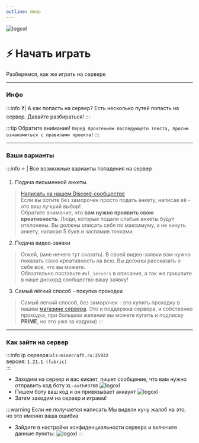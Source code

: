 ```yaml
---
outline: deep
---
```


![logoxl](/public/images/xlwaytoplay.png)
# ⚡ Начать играть
Разберемся, как же играть на сервере

---
### Инфо
:::info ❓| А как попасть на сервер?
Есть несколько путей попасть на сервер. Давайте разбираться!
:::

:::tip Обратите внимание!
`Перед прочтением последующего текста, просим ознакомиться с правилами проекта!`
:::

---

### Ваши варианты
:::info ⭐ | Все возможные варианты попадения на сервер
1. Подача письменной анкеты.
> [Написать на нашем Discord-сообществе](https://discord.com/invite/zFkXA9ETq5)
> <br>Если вы хотите без заморочек просто подать анкету, написав её - это ваш лучший выбор! </br>
> Обратите внимание, что **вам нужно проявить свою креативность**.
> Люди, которые подали слабые анкеты будут отклонены. Вы должны описать себя по максимуму, а не кинуть анкету, написал 5 букв и заспамив точками.
2. Подача видео-заявки
>  Оокей, (мне нечего тут сказать).
> В своей видео-заявки вам нужно показать свою креативность на всю. Вы должны рассказать о себе все, что вы можете.
> <br>Обязательно поставьте ```#xl_servers``` в описание, а так же пришлите в наше дискорд сообщество вашу заявку!</br>
3. Самый лёгкий способ - покупка проходки
> Самый легкий способ, без заморочек - это купить проходку в нашем [магазине сервера](https://xl-servers.easydonate.ru/).
> Это и поддержка сервера, и собственно проходка, при большом желании вы можете купить и подписку **PRIME**, но это уже за кадром)
:::

---

### Как зайти на сервер
:::info
ip сервера:```xls-minecraft.ru:25932```
<br>версия: ```1.21.1 (fabric)```</br>
:::
- Заходим на сервер и вас кикает, пишет сообщение, что вам нужно отправить код боту `XL-auth#3768`
![logoxl](/public/images/botavatar.png)
- Пишем боту ваш код и он привязывает аккаунт
![logoxl](/public/images/botmessage.png)
- Затем заходим на сервер и играем!

:::warning Если не получается написать
Мы видели кучу жалоб на это, но это именно ваша ошибка
- Зайдите в настройки конфиденциальности сервера и включите данные пункты:
![logoxl](/public/images/botconfident.png)
:::